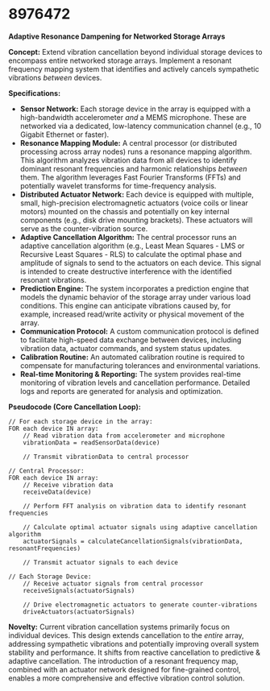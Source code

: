 # 8976472

**Adaptive Resonance Dampening for Networked Storage Arrays**

**Concept:** Extend vibration cancellation beyond individual storage devices to encompass entire networked storage arrays. Implement a resonant frequency mapping system that identifies and actively cancels sympathetic vibrations *between* devices.

**Specifications:**

*   **Sensor Network:** Each storage device in the array is equipped with a high-bandwidth accelerometer *and* a MEMS microphone. These are networked via a dedicated, low-latency communication channel (e.g., 10 Gigabit Ethernet or faster).
*   **Resonance Mapping Module:** A central processor (or distributed processing across array nodes) runs a resonance mapping algorithm. This algorithm analyzes vibration data from all devices to identify dominant resonant frequencies and harmonic relationships *between* them. The algorithm leverages Fast Fourier Transforms (FFTs) and potentially wavelet transforms for time-frequency analysis.
*   **Distributed Actuator Network:** Each device is equipped with multiple, small, high-precision electromagnetic actuators (voice coils or linear motors) mounted on the chassis and potentially on key internal components (e.g., disk drive mounting brackets). These actuators will serve as the counter-vibration source.
*   **Adaptive Cancellation Algorithm:** The central processor runs an adaptive cancellation algorithm (e.g., Least Mean Squares - LMS or Recursive Least Squares - RLS) to calculate the optimal phase and amplitude of signals to send to the actuators on each device. This signal is intended to create destructive interference with the identified resonant vibrations.
*   **Prediction Engine:** The system incorporates a prediction engine that models the dynamic behavior of the storage array under various load conditions. This engine can anticipate vibrations caused by, for example, increased read/write activity or physical movement of the array.
*   **Communication Protocol:** A custom communication protocol is defined to facilitate high-speed data exchange between devices, including vibration data, actuator commands, and system status updates.
*   **Calibration Routine:** An automated calibration routine is required to compensate for manufacturing tolerances and environmental variations.
*   **Real-time Monitoring & Reporting:** The system provides real-time monitoring of vibration levels and cancellation performance. Detailed logs and reports are generated for analysis and optimization.

**Pseudocode (Core Cancellation Loop):**

```
// For each storage device in the array:
FOR each device IN array:
    // Read vibration data from accelerometer and microphone
    vibrationData = readSensorData(device)

    // Transmit vibrationData to central processor

// Central Processor:
FOR each device IN array:
    // Receive vibration data
    receiveData(device)

    // Perform FFT analysis on vibration data to identify resonant frequencies

    // Calculate optimal actuator signals using adaptive cancellation algorithm
    actuatorSignals = calculateCancellationSignals(vibrationData, resonantFrequencies)

    // Transmit actuator signals to each device

// Each Storage Device:
    // Receive actuator signals from central processor
    receiveSignals(actuatorSignals)

    // Drive electromagnetic actuators to generate counter-vibrations
    driveActuators(actuatorSignals)
```

**Novelty:** Current vibration cancellation systems primarily focus on individual devices. This design extends cancellation to the *entire* array, addressing sympathetic vibrations and potentially improving overall system stability and performance. It shifts from reactive cancellation to predictive & adaptive cancellation. The introduction of a resonant frequency map, combined with an actuator network designed for fine-grained control, enables a more comprehensive and effective vibration control solution.